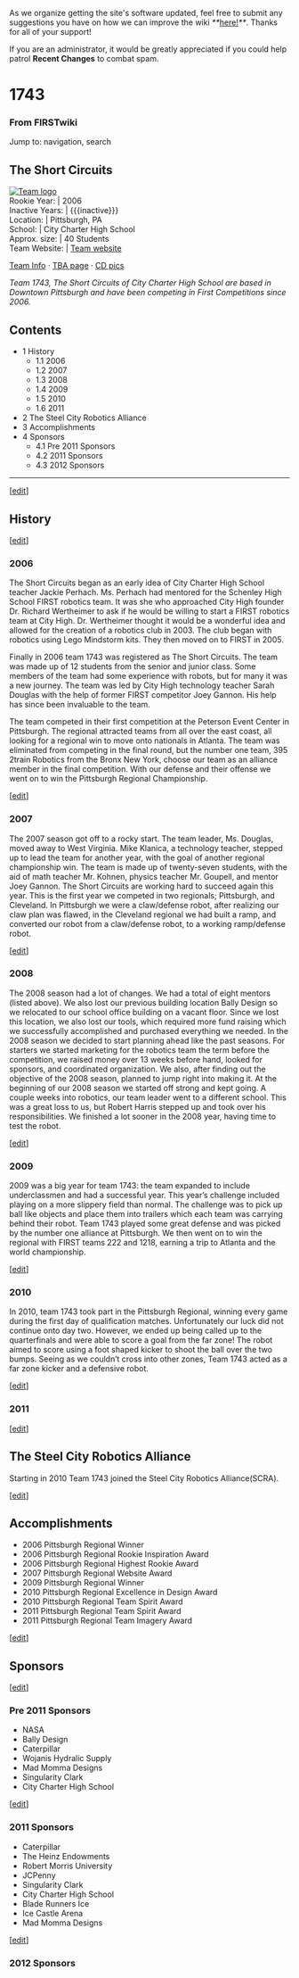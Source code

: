 As we organize getting the site's software updated, feel free to submit any
suggestions you have on how we can improve the wiki
_**_[here!](/index.php/User:Hallry/Suggestions "User:Hallry/Suggestions"
)_**_. Thanks for all of your support!

If you are an administrator, it would be greatly appreciated if you could help
patrol **Recent Changes** to combat spam.

# 1743

### From FIRSTwiki

Jump to: navigation, search

The Short Circuits  
---  
[![Team logo](/media/3/35/Sclogo.gif)](/index.php/Image:Sclogo.gif "Team logo"
)  
Rookie Year: | 2006  
Inactive Years: | {{{inactive}}}  
Location: | Pittsburgh, PA  
School: | City Charter High School  
Approx. size: | 40 Students  
Team Website: | [Team website](http://www.team1743.org/
"http://www.team1743.org/" )  
  
[Team Info](http://frclinks.appspot.com/t/1743
"http://frclinks.appspot.com/t/1743" ) · [TBA
page](http://www.thebluealliance.com/team/1743
"http://www.thebluealliance.com/team/1743" ) · [CD
pics](http://www.chiefdelphi.com/media/photos/tags/frc1743
"http://www.chiefdelphi.com/media/photos/tags/frc1743" )  
  
_Team 1743, The Short Circuits of City Charter High School are based in
Downtown Pittsburgh and have been competing in First Competitions since 2006._

## Contents

  * 1 History
    * 1.1 2006
    * 1.2 2007
    * 1.3 2008
    * 1.4 2009
    * 1.5 2010
    * 1.6 2011
  * 2 The Steel City Robotics Alliance
  * 3 Accomplishments
  * 4 Sponsors
    * 4.1 Pre 2011 Sponsors
    * 4.2 2011 Sponsors
    * 4.3 2012 Sponsors  
---  
  
[[edit](/index.php?title=1743&action=edit&section=1 "Edit section: History" )]

##  History

[[edit](/index.php?title=1743&action=edit&section=2 "Edit section: 2006" )]

### 2006

The Short Circuits began as an early idea of City Charter High School teacher
Jackie Perhach. Ms. Perhach had mentored for the Schenley High School FIRST
robotics team. It was she who approached City High founder Dr. Richard
Wertheimer to ask if he would be willing to start a FIRST robotics team at
City High. Dr. Wertheimer thought it would be a wonderful idea and allowed for
the creation of a robotics club in 2003. The club began with robotics using
Lego Mindstorm kits. They then moved on to FIRST in 2005.

Finally in 2006 team 1743 was registered as The Short Circuits. The team was
made up of 12 students from the senior and junior class. Some members of the
team had some experience with robots, but for many it was a new journey. The
team was led by City High technology teacher Sarah Douglas with the help of
former FIRST competitor Joey Gannon. His help has since been invaluable to the
team.

The team competed in their first competition at the Peterson Event Center in
Pittsburgh. The regional attracted teams from all over the east coast, all
looking for a regional win to move onto nationals in Atlanta. The team was
eliminated from competing in the final round, but the number one team, 395
2train Robotics from the Bronx New York, choose our team as an alliance member
in the final competition. With our defense and their offense we went on to win
the Pittsburgh Regional Championship.

[[edit](/index.php?title=1743&action=edit&section=3 "Edit section: 2007" )]

### 2007

The 2007 season got off to a rocky start. The team leader, Ms. Douglas, moved
away to West Virginia. Mike Klanica, a technology teacher, stepped up to lead
the team for another year, with the goal of another regional championship win.
The team is made up of twenty-seven students, with the aid of math teacher Mr.
Kohnen, physics teacher Mr. Goupell, and mentor Joey Gannon. The Short
Circuits are working hard to succeed again this year. This is the first year
we competed in two regionals; Pittsburgh, and Cleveland. In Pittsburgh we were
a claw/defense robot, after realizing our claw plan was flawed, in the
Cleveland regional we had built a ramp, and converted our robot from a
claw/defense robot, to a working ramp/defense robot.

[[edit](/index.php?title=1743&action=edit&section=4 "Edit section: 2008" )]

### 2008

The 2008 season had a lot of changes. We had a total of eight mentors (listed
above). We also lost our previous building location Bally Design so we
relocated to our school office building on a vacant floor. Since we lost this
location, we also lost our tools, which required more fund raising which we
successfully accomplished and purchased everything we needed. In the 2008
season we decided to start planning ahead like the past seasons. For starters
we started marketing for the robotics team the term before the competition, we
raised money over 13 weeks before hand, looked for sponsors, and coordinated
organization. We also, after finding out the objective of the 2008 season,
planned to jump right into making it. At the beginning of our 2008 season we
started off strong and kept going. A couple weeks into robotics, our team
leader went to a different school. This was a great loss to us, but Robert
Harris stepped up and took over his responsibilities. We finished a lot sooner
in the 2008 year, having time to test the robot.

[[edit](/index.php?title=1743&action=edit&section=5 "Edit section: 2009" )]

### 2009

2009 was a big year for team 1743: the team expanded to include underclassmen
and had a successful year. This year’s challenge included playing on a more
slippery field than normal. The challenge was to pick up ball like objects and
place them into trailers which each team was carrying behind their robot. Team
1743 played some great defense and was picked by the number one alliance at
Pittsburgh. We then went on to win the regional with FIRST teams 222 and 1218,
earning a trip to Atlanta and the world championship.

[[edit](/index.php?title=1743&action=edit&section=6 "Edit section: 2010" )]

### 2010

In 2010, team 1743 took part in the Pittsburgh Regional, winning every game
during the first day of qualification matches. Unfortunately our luck did not
continue onto day two. However, we ended up being called up to the
quarterfinals and were able to score a goal from the far zone! The robot aimed
to score using a foot shaped kicker to shoot the ball over the two bumps.
Seeing as we couldn’t cross into other zones, Team 1743 acted as a far zone
kicker and a defensive robot.

[[edit](/index.php?title=1743&action=edit&section=7 "Edit section: 2011" )]

### 2011

[[edit](/index.php?title=1743&action=edit&section=8 "Edit section: The Steel
City Robotics Alliance" )]

## The Steel City Robotics Alliance

Starting in 2010 Team 1743 joined the Steel City Robotics Alliance(SCRA).

[[edit](/index.php?title=1743&action=edit&section=9 "Edit section:
Accomplishments" )]

##  Accomplishments

  * 2006 Pittsburgh Regional Winner 
  * 2006 Pittsburgh Regional Rookie Inspiration Award 
  * 2006 Pittsburgh Regional Highest Rookie Award 
  * 2007 Pittsburgh Regional Website Award 
  * 2009 Pittsburgh Regional Winner 
  * 2010 Pittsburgh Regional Excellence in Design Award 
  * 2010 Pittsburgh Regional Team Spirit Award 
  * 2011 Pittsburgh Regional Team Spirit Award 
  * 2011 Pittsburgh Regional Team Imagery Award 

  

[[edit](/index.php?title=1743&action=edit&section=10 "Edit section: Sponsors"
)]

## Sponsors

[[edit](/index.php?title=1743&action=edit&section=11 "Edit section: Pre 2011
Sponsors" )]

### Pre 2011 Sponsors

  * NASA 
  * Bally Design 
  * Caterpillar 
  * Wojanis Hydralic Supply 
  * Mad Momma Designs 
  * Singularity Clark 
  * City Charter High School 

[[edit](/index.php?title=1743&action=edit&section=12 "Edit section: 2011
Sponsors" )]

### 2011 Sponsors

  * Caterpillar 
  * The Heinz Endowments 
  * Robert Morris University 
  * JCPenny 
  * Singularity Clark 
  * City Charter High School 
  * Blade Runners Ice 
  * Ice Castle Arena 
  * Mad Momma Designs 

[[edit](/index.php?title=1743&action=edit&section=13 "Edit section: 2012
Sponsors" )]

### 2012 Sponsors

